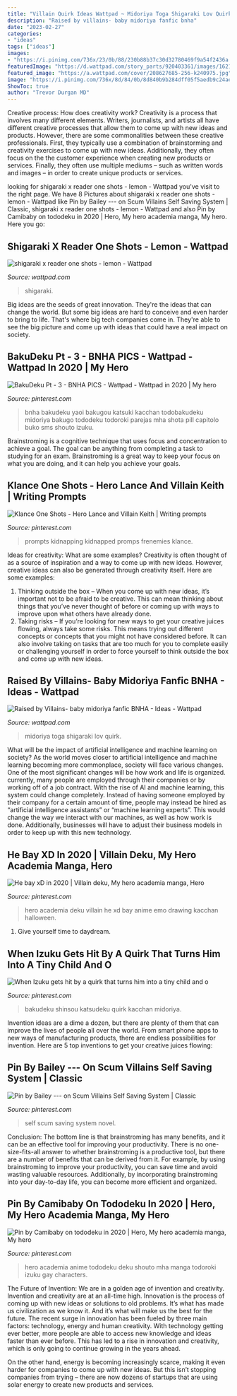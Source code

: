 ```yaml
---
title: "Villain Quirk Ideas Wattpad ~ Midoriya Toga Shigaraki Lov Quirk"
description: "Raised by villains- baby midoriya fanfic bnha"
date: "2023-02-27"
categories:
- "ideas"
tags: ["ideas"]
images:
- "https://i.pinimg.com/736x/23/0b/88/230b88b37c30d32780469f9a54f2436a.jpg"
featuredImage: "https://d.wattpad.com/story_parts/920403361/images/16219ee4a0795e8d70845735417.jpg"
featured_image: "https://a.wattpad.com/cover/208627685-256-k240975.jpg"
image: "https://i.pinimg.com/736x/8d/84/0b/8d840b9b284dff05f5aedb9c24aea58e.jpg"
ShowToc: true
author: "Trevor Durgan MD"
---
```



Creative process: How does creativity work?
Creativity is a process that involves many different elements. Writers, journalists, and artists all have different creative processes that allow them to come up with new ideas and products. However, there are some commonalities between these creative professionals. First, they typically use a combination of brainstorming and creativity exercises to come up with new ideas. Additionally, they often focus on the the customer experience when creating new products or services. Finally, they often use multiple mediums – such as written words and images – in order to create unique products or services.

	

		
looking for shigaraki x reader one shots - lemon - Wattpad you've visit to the right page. We have 8 Pictures about shigaraki x reader one shots - lemon - Wattpad like Pin by Bailey --- on Scum Villains Self Saving System | Classic, shigaraki x reader one shots - lemon - Wattpad and also Pin by Camibaby on tododeku in 2020 | Hero, My hero academia manga, My hero. Here you go:
		
    
## Shigaraki X Reader One Shots - Lemon - Wattpad

<img loading=lazy src="https://a.wattpad.com/cover/208627685-256-k240975.jpg" onerror="this.onerror=null;this.src='https://tse2.mm.bing.net/th?id=OIP.YN3tKlS4T9dukbRxdgWWNgAAAA&amp;pid=15.1';" alt="shigaraki x reader one shots - lemon - Wattpad">

_Source: wattpad.com_

>shigaraki. 

	

Big ideas are the seeds of great innovation. They're the ideas that can change the world. But some big ideas are hard to conceive and even harder to bring to life. That's where big tech companies come in. They're able to see the big picture and come up with ideas that could have a real impact on society.

    
## BakuDeku Pt - 3 - BNHA PICS - Wattpad - Wattpad In 2020 | My Hero

<img loading=lazy src="https://i.pinimg.com/736x/8d/84/0b/8d840b9b284dff05f5aedb9c24aea58e.jpg" onerror="this.onerror=null;this.src='https://tse3.mm.bing.net/th?id=OIP.LyWX9Wa2MkPU_N9QCm2JQgHaIg&amp;pid=15.1';" alt="BakuDeku Pt - 3 - BNHA PICS - Wattpad - Wattpad in 2020 | My hero">

_Source: pinterest.com_

>bnha bakudeku yaoi bakugou katsuki kacchan todobakudeku midoriya bakugo tododeku todoroki parejas mha shota pill capitolo buko sms shouto izuku. 

	

Brainstroming is a cognitive technique that uses focus and concentration to achieve a goal. The goal can be anything from completing a task to studying for an exam. Brainstroming is a great way to keep your focus on what you are doing, and it can help you achieve your goals.

    
## Klance One Shots - Hero Lance And Villain Keith | Writing Prompts

<img loading=lazy src="https://i.pinimg.com/736x/4c/3c/c5/4c3cc55a731204f67af9e74c219e1f2e.jpg" onerror="this.onerror=null;this.src='https://tse3.mm.bing.net/th?id=OIP.yFurezZx-lYbWeALeWJg7wHaRz&amp;pid=15.1';" alt="Klance One Shots - Hero Lance and Villain Keith | Writing prompts">

_Source: pinterest.com_

>prompts kidnapping kidnapped promps frenemies klance. 

	

Ideas for creativity: What are some examples?
Creativity is often thought of as a source of inspiration and a way to come up with new ideas. However, creative ideas can also be generated through creativity itself. Here are some examples: 
1. Thinking outside the box – When you come up with new ideas, it’s important not to be afraid to be creative. This can mean thinking about things that you’ve never thought of before or coming up with ways to improve upon what others have already done. 
2. Taking risks – If you’re looking for new ways to get your creative juices flowing, always take some risks. This means trying out different concepts or concepts that you might not have considered before. It can also involve taking on tasks that are too much for you to complete easily or challenging yourself in order to force yourself to think outside the box and come up with new ideas.

    
## Raised By Villains- Baby Midoriya Fanfic BNHA - Ideas - Wattpad

<img loading=lazy src="https://d.wattpad.com/story_parts/920403361/images/16219ee4a0795e8d70845735417.jpg" onerror="this.onerror=null;this.src='https://tse1.mm.bing.net/th?id=OIP.7ZpUVVZhIh4XA5cYNtF2OAHaKa&amp;pid=15.1';" alt="Raised by Villains- baby midoriya fanfic BNHA - Ideas - Wattpad">

_Source: wattpad.com_

>midoriya toga shigaraki lov quirk. 

	

What will be the impact of artificial intelligence and machine learning on society?
As the world moves closer to artificial intelligence and machine learning becoming more commonplace, society will face various changes. One of the most significant changes will be how work and life is organized. currently, many people are employed through their companies or by working off of a job contract. With the rise of AI and machine learning, this system could change completely. Instead of having someone employed by their company for a certain amount of time, people may instead be hired as “artificial intelligence assistants” or “machine learning experts”. This would change the way we interact with our machines, as well as how work is done. Additionally, businesses will have to adjust their business models in order to keep up with this new technology.

    
## He Bay XD In 2020 | Villain Deku, My Hero Academia Manga, Hero

<img loading=lazy src="https://i.pinimg.com/736x/67/0e/d2/670ed25c6ebd25c4a96c79d2ed863d34.jpg" onerror="this.onerror=null;this.src='https://tse2.mm.bing.net/th?id=OIP.BPytzuxR48CnnEFAJI8lcQHaLN&amp;pid=15.1';" alt="He bay xD in 2020 | Villain deku, My hero academia manga, Hero">

_Source: pinterest.com_

>hero academia deku villain he xd bay anime emo drawing kacchan halloween. 

	

1. Give yourself time to daydream.

    
## When Izuku Gets Hit By A Quirk That Turns Him Into A Tiny Child And O

<img loading=lazy src="https://i.pinimg.com/736x/b5/3f/39/b53f3901d66c74d47f596d2c024d82ab.jpg" onerror="this.onerror=null;this.src='https://tse2.mm.bing.net/th?id=OIP.SRoQxJZHhzdjtHVTIecq5gHaHa&amp;pid=15.1';" alt="When Izuku gets hit by a quirk that turns him into a tiny child and o">

_Source: pinterest.com_

>bakudeku shinsou katsudeku quirk kacchan midoriya. 

	

Invention ideas are a dime a dozen, but there are plenty of them that can improve the lives of people all over the world. From smart phone apps to new ways of manufacturing products, there are endless possibilities for invention. Here are 5 top inventions to get your creative juices flowing: 

    
## Pin By Bailey --- On Scum Villains Self Saving System | Classic

<img loading=lazy src="https://i.pinimg.com/736x/81/6d/3d/816d3d8c4209320fd6878559e33f75ea.jpg" onerror="this.onerror=null;this.src='https://tse3.mm.bing.net/th?id=OIP.JfOJdjSZ6MJBmtFQ7jxnuwHaI9&amp;pid=15.1';" alt="Pin by Bailey --- on Scum Villains Self Saving System | Classic">

_Source: pinterest.com_

>self scum saving system novel. 

	

Conclusion: The bottom line is that brainstroming has many benefits, and it can be an effective tool for improving your productivity.
There is no one-size-fits-all answer to whether brainstroming is a productive tool, but there are a number of benefits that can be derived from it. For example, by using brainstroming to improve your productivity, you can save time and avoid wasting valuable resources. Additionally, by incorporating brainstroming into your day-to-day life, you can become more efficient and organized.

    
## Pin By Camibaby On Tododeku In 2020 | Hero, My Hero Academia Manga, My Hero

<img loading=lazy src="https://i.pinimg.com/736x/23/0b/88/230b88b37c30d32780469f9a54f2436a.jpg" onerror="this.onerror=null;this.src='https://tse2.mm.bing.net/th?id=OIP.mjeHICY9lBPiM97PfIpUYAHaLH&amp;pid=15.1';" alt="Pin by Camibaby on tododeku in 2020 | Hero, My hero academia manga, My hero">

_Source: pinterest.com_

>hero academia anime tododeku deku shouto mha manga todoroki izuku gay characters. 

	

The Future of Invention: We are in a golden age of invention and creativity.
Invention and creativity are at an all-time high. Innovation is the process of coming up with new ideas or solutions to old problems. It’s what has made us civilization as we know it. And it’s what will make us the best for the future.
The recent surge in innovation has been fueled by three main factors: technology, energy and human creativity. With technology getting ever better, more people are able to access new knowledge and ideas faster than ever before. This has led to a rise in innovation and creativity, which is only going to continue growing in the years ahead.

On the other hand, energy is becoming increasingly scarce, making it even harder for companies to come up with new ideas. But this isn’t stopping companies from trying – there are now dozens of startups that are using solar energy to create new products and services.

